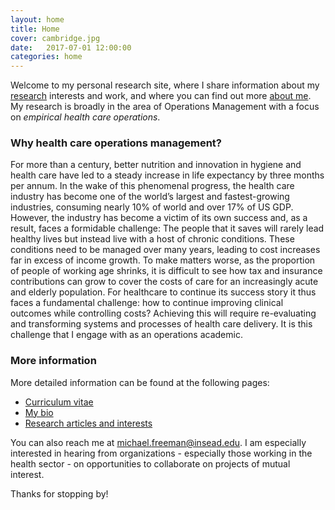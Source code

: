```yaml
---
layout: home
title: Home
cover: cambridge.jpg
date:   2017-07-01 12:00:00
categories: home
---
```


Welcome to my personal research site, where I share information about my [research](/research/) interests and work, and where you can find out more [about me](/about/). My research is broadly in the area of Operations Management with a focus on *empirical health care operations*.

### Why health care operations management?

For more than a century, better nutrition and innovation in hygiene and health care have led to a steady increase in life expectancy by three months per annum. In the wake of this phenomenal progress, the health care industry has become one of the world’s largest and fastest-growing industries, consuming nearly 10% of world and over 17% of US GDP. However, the industry has become a victim of its own success and, as a result, faces a formidable challenge: The people that it saves will rarely lead healthy lives but instead live with a host of chronic conditions. These conditions need to be managed over many years, leading to cost increases far in excess of income growth. To make matters worse, as the proportion of people of working age shrinks, it is difficult to see how tax and insurance contributions can grow to cover the costs of care for an increasingly acute and elderly population. For healthcare to continue its success story it thus faces a fundamental challenge: how to continue improving clinical outcomes while controlling costs? Achieving this will require re-evaluating and transforming systems and processes of health care delivery. It is this challenge that I engage with as an operations academic.

### More information

More detailed information can be found at the following pages:

* [Curriculum vitae](/CV/)
* [My bio](/about/)
* [Research articles and interests](/research/)

You can also reach me at <a target="_blank" id="contact" href="http://www.google.com/recaptcha/mailhide/d?k=01RgRLgvxEUrUhAUtFCSPNRA==&amp;c=0nIRqiLvmUU-5ifT56SvMSY2hB9qsGA9T0u6dIWkHPI=">michael.<span style="display:none">3829</span>freeman@insea<span style="display:none">k</span>d.edu</a>. I am especially interested in hearing from organizations - especially those working in the health sector - on opportunities to collaborate on projects of mutual interest.

Thanks for stopping by!